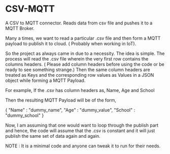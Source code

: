 # CSV-MQTT
A CSV to MQTT connector. Reads data from csv file and pushes it to a MQTT Broker.


Many a times, we want to read a particular .csv file and then form a MQTT payload to publish it to cloud. ( Probably when working in IoT).

So the project as always came in due to a necessity. The idea is simple. The process will read the .csv file wherein the very first row contains the columns headers. ( Please add column headers before using the code or be ready to see something strange.)
Then the same column headers are treated as Keys and the corresponding row values as Values in a JSON object while forming a MQTT Payload.

For example, If the .csv has column headers as, 
Name, Age and School

Then the resulting MQTT Payload will be of the form,

{
  "Name" : "dummy_name",
  "Age" : "dummy_value",
  "School" : "dummy_school"
}

Now, I am assuming that one would want to loop through the publish part and hence, the code will assume that the .csv is constant and it will just publish the same set of data again and again.

NOTE : It is a minimal code and anyone can tweak it to run for their needs.
